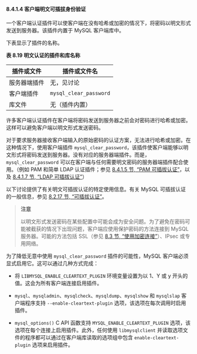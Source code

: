 #### 8.4.1.4 客户端明文可插拔身份验证

一个客户端认证插件可以使客户端在没有哈希或加密的情况下，将密码以明文形式发送到服务器。该插件内置于 MySQL 客户端库中。

下表显示了插件的名称。

**表 8.19 明文认证的插件和库名称**

| 插件或文件   | 插件或文件名           |
| ------------ | ---------------------- |
| 服务器端插件 | 无，见讨论             |
| 客户端插件   | `mysql_clear_password` |
| 库文件       | 无（插件内置）         |

许多客户端认证插件在客户端将密码发送到服务器之前会对密码进行哈希或加密。这样可以避免客户端以明文形式发送密码。

对于要求服务器接收客户端输入的原始密码的认证方案，无法进行哈希或加密。在这种情况下，使用客户端插件 `mysql_clear_password`，该插件使客户端能够以明文形式将密码发送到服务器。没有对应的服务器端插件。而是，`mysql_clear_password` 可以在客户端与任何需要明文密码的服务器端插件配合使用。（例如 PAM 和简单 LDAP 认证插件；参见 [8.4.1.5 节, “PAM 可插拔认证”](#8.4.1.5-pam-可插拔认证)，以及 [8.4.1.7 节, “LDAP 可插拔认证”](#8.4.1.7-ldap-可插拔认证)）

以下讨论提供了有关明文可插拔认证的特定使用信息。有关 MySQL 可插拔认证的一般信息，参见 [8.2.17 节, “可插拔认证”](#8.2.17-可插拔认证)。

> **注意**
>
> 以明文形式发送密码在某些配置中可能会成为安全问题。为了避免在密码可能被截获的情况下出现问题，客户端应使用保护密码的方法连接到 MySQL 服务器。可能的方法包括 SSL（参见 [8.3 节, “使用加密连接”](#8.3-使用加密连接)）、IPsec 或专用网络。

为了降低无意中使用 `mysql_clear_password` 插件的可能性，MySQL 客户端必须显式启用它。这可以通过几种方式完成：

- 将 `LIBMYSQL_ENABLE_CLEARTEXT_PLUGIN` 环境变量设置为以 1、Y 或 y 开头的值。这会为所有客户端连接启用插件。

- `mysql`、`mysqladmin`、`mysqlcheck`、`mysqldump`、`mysqlshow` 和 `mysqlslap` 客户端程序支持 `--enable-cleartext-plugin` 选项，该选项在每次调用时启用插件。

- `mysql_options()` C API 函数支持 `MYSQL_ENABLE_CLEARTEXT_PLUGIN` 选项，该选项在每个连接上启用插件。此外，任何使用 `libmysqlclient` 并读取选项文件的程序都可以通过在客户端库读取的选项组中包含 `enable-cleartext-plugin` 选项来启用插件。